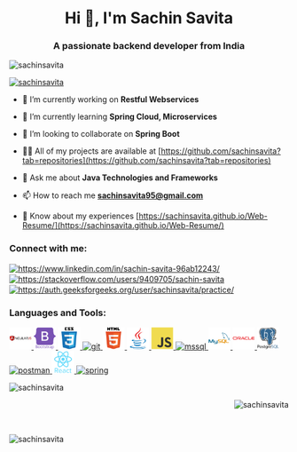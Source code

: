 <h1 align="center">Hi 👋, I'm Sachin Savita</h1>
<h3 align="center">A passionate backend developer from India</h3>

<p align="left"> <img src="https://komarev.com/ghpvc/?username=sachinsavita&label=Profile%20views&color=0e75b6&style=flat" alt="sachinsavita" /> </p>

<p align="left"> <a href="https://github.com/ryo-ma/github-profile-trophy"><img src="https://github-profile-trophy.vercel.app/?username=sachinsavita" alt="sachinsavita" /></a> </p>

- 🔭 I’m currently working on **Restful Webservices**

- 🌱 I’m currently learning **Spring Cloud, Microservices**

- 👯 I’m looking to collaborate on **Spring Boot**

- 👨‍💻 All of my projects are available at [https://github.com/sachinsavita?tab=repositories](https://github.com/sachinsavita?tab=repositories)

- 💬 Ask me about **Java Technologies and Frameworks**

- 📫 How to reach me **sachinsavita95@gmail.com**

- 📄 Know about my experiences [https://sachinsavita.github.io/Web-Resume/](https://sachinsavita.github.io/Web-Resume/)

<h3 align="left">Connect with me:</h3>
<p align="left">
<a href="https://linkedin.com/in/https://www.linkedin.com/in/sachin-savita-96ab12243/" target="blank"><img align="center" src="https://raw.githubusercontent.com/rahuldkjain/github-profile-readme-generator/master/src/images/icons/Social/linked-in-alt.svg" alt="https://www.linkedin.com/in/sachin-savita-96ab12243/" height="30" width="40" /></a>
<a href="https://stackoverflow.com/users/https://stackoverflow.com/users/9409705/sachin-savita" target="blank"><img align="center" src="https://raw.githubusercontent.com/rahuldkjain/github-profile-readme-generator/master/src/images/icons/Social/stack-overflow.svg" alt="https://stackoverflow.com/users/9409705/sachin-savita" height="30" width="40" /></a>
<a href="https://auth.geeksforgeeks.org/user/https://auth.geeksforgeeks.org/user/sachinsavita/practice/" target="blank"><img align="center" src="https://raw.githubusercontent.com/rahuldkjain/github-profile-readme-generator/master/src/images/icons/Social/geeks-for-geeks.svg" alt="https://auth.geeksforgeeks.org/user/sachinsavita/practice/" height="30" width="40" /></a>
</p>

<h3 align="left">Languages and Tools:</h3>
<p align="left"> <a href="https://angular.io" target="_blank" rel="noreferrer"> <img src="https://raw.githubusercontent.com/devicons/devicon/master/icons/angularjs/angularjs-original-wordmark.svg" alt="angularjs" width="40" height="40"/> </a> <a href="https://getbootstrap.com" target="_blank" rel="noreferrer"> <img src="https://raw.githubusercontent.com/devicons/devicon/master/icons/bootstrap/bootstrap-plain-wordmark.svg" alt="bootstrap" width="40" height="40"/> </a> <a href="https://www.w3schools.com/css/" target="_blank" rel="noreferrer"> <img src="https://raw.githubusercontent.com/devicons/devicon/master/icons/css3/css3-original-wordmark.svg" alt="css3" width="40" height="40"/> </a> <a href="https://git-scm.com/" target="_blank" rel="noreferrer"> <img src="https://www.vectorlogo.zone/logos/git-scm/git-scm-icon.svg" alt="git" width="40" height="40"/> </a> <a href="https://www.w3.org/html/" target="_blank" rel="noreferrer"> <img src="https://raw.githubusercontent.com/devicons/devicon/master/icons/html5/html5-original-wordmark.svg" alt="html5" width="40" height="40"/> </a> <a href="https://www.java.com" target="_blank" rel="noreferrer"> <img src="https://raw.githubusercontent.com/devicons/devicon/master/icons/java/java-original.svg" alt="java" width="40" height="40"/> </a> <a href="https://developer.mozilla.org/en-US/docs/Web/JavaScript" target="_blank" rel="noreferrer"> <img src="https://raw.githubusercontent.com/devicons/devicon/master/icons/javascript/javascript-original.svg" alt="javascript" width="40" height="40"/> </a> <a href="https://www.microsoft.com/en-us/sql-server" target="_blank" rel="noreferrer"> <img src="https://www.svgrepo.com/show/303229/microsoft-sql-server-logo.svg" alt="mssql" width="40" height="40"/> </a> <a href="https://www.mysql.com/" target="_blank" rel="noreferrer"> <img src="https://raw.githubusercontent.com/devicons/devicon/master/icons/mysql/mysql-original-wordmark.svg" alt="mysql" width="40" height="40"/> </a> <a href="https://www.oracle.com/" target="_blank" rel="noreferrer"> <img src="https://raw.githubusercontent.com/devicons/devicon/master/icons/oracle/oracle-original.svg" alt="oracle" width="40" height="40"/> </a> <a href="https://www.postgresql.org" target="_blank" rel="noreferrer"> <img src="https://raw.githubusercontent.com/devicons/devicon/master/icons/postgresql/postgresql-original-wordmark.svg" alt="postgresql" width="40" height="40"/> </a> <a href="https://postman.com" target="_blank" rel="noreferrer"> <img src="https://www.vectorlogo.zone/logos/getpostman/getpostman-icon.svg" alt="postman" width="40" height="40"/> </a> <a href="https://reactjs.org/" target="_blank" rel="noreferrer"> <img src="https://raw.githubusercontent.com/devicons/devicon/master/icons/react/react-original-wordmark.svg" alt="react" width="40" height="40"/> </a> <a href="https://spring.io/" target="_blank" rel="noreferrer"> <img src="https://www.vectorlogo.zone/logos/springio/springio-icon.svg" alt="spring" width="40" height="40"/> </a> </p>

<p><img align="left" src="https://github-readme-stats.vercel.app/api/top-langs?username=sachinsavita&show_icons=true&locale=en&layout=compact" alt="sachinsavita" /></p>
<br/>
<p>&nbsp;<img align="right" src="https://github-readme-stats.vercel.app/api?username=sachinsavita&show_icons=true&locale=en" alt="sachinsavita" /></p>
<br/>
<p><img align="left" src="https://github-readme-streak-stats.herokuapp.com/?user=sachinsavita&" alt="sachinsavita" /></p>
